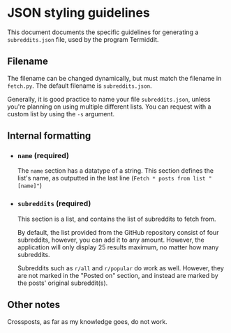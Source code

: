 # JSON styling guidelines
This document documents the specific guidelines for generating a `subreddits.json` file, used by the program Termiddit.

## Filename
The filename can be changed dynamically, but must match the filename in `fetch.py`. The default filename is `subreddits.json`.

Generally, it is good practice to name your file `subreddits.json`, unless you're planning on using multiple different lists. You can request with a custom list by using the `-s` argument.

## Internal formatting
- ### `name` (required)
    The `name` section has a datatype of a string. This section defines the list's name, as outputted in the last line (`Fetch * posts from list "[name]"`)

- ### `subreddits` (required)
    This section is a list, and contains the list of subreddits to fetch from. 
     
    By default, the list provided from the GitHub repository consist of four subreddits, however, you can add it to any amount. However, the application will only display 25 results maximum, no matter how many subreddits.

    Subreddits such as `r/all` and `r/popular` do work as well. However, they are not marked in the "Posted on" section, and instead are marked by the posts' original subreddit(s).

## Other notes
Crossposts, as far as my knowledge goes, do not work.